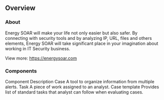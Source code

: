 ## Overview

### About
Energy SOAR will make your life not only easier but also safer. By connecting with security tools and by analyzing IP, URL, files and others elements, Energy SOAR will take significant place in your imagination about working in IT Security business.

View more: <https://energysoar.com>

### Components
Component	Description
Case	A tool to organize information from multiple alerts.
Task	A piece of work assigned to an analyst.
Case template	Provides list of standard tasks that analyst can follow when evaluating cases.
